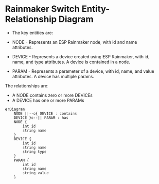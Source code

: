 # Rainmaker Switch Entity-Relationship Diagram

- The key entities are:

- NODE - Represents an ESP Rainmaker node, with id and name attributes.
- DEVICE - Represents a device created using ESP Rainmaker, with id, name, and type attributes. A device is contained in a node.
- PARAM - Represents a parameter of a device, with id, name, and value attributes. A device has multiple params.

The relationships are:

- A NODE contains zero or more DEVICEs
- A DEVICE has one or more PARAMs
```mermaid
erDiagram
    NODE ||--o{ DEVICE : contains
    DEVICE }o--|| PARAM : has
    NODE {
        int id
        string name
    }
    DEVICE {
        int id 
        string name
        string type
    }
    PARAM {
        int id
        string name
        string value
    }
```